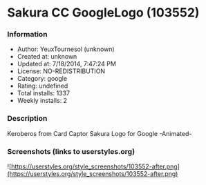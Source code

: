 # Sakura CC GoogleLogo (103552)

### Information
- Author: YeuxTournesol (unknown)
- Created at: unknown
- Updated at: 7/18/2014, 7:47:24 PM
- License: NO-REDISTRIBUTION
- Category: google
- Rating: undefined
- Total installs: 1337
- Weekly installs: 2


### Description
Keroberos from Card Captor Sakura
Logo for Google -Animated-


### Screenshots (links to userstyles.org)
![https://userstyles.org/style_screenshots/103552-after.png](https://userstyles.org/style_screenshots/103552-after.png)


